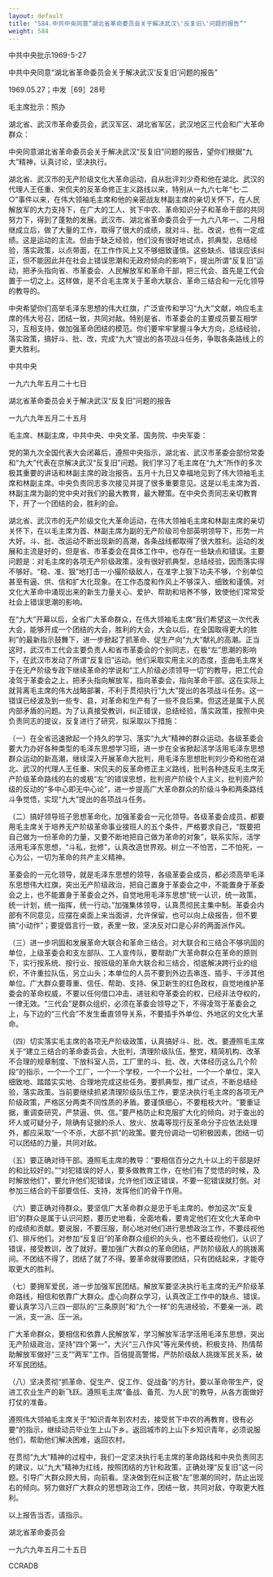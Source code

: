 ```yaml
---
layout: default
title: "584.中共中央同意“湖北省革命委员会关于解决武汉\'反复旧\'问题的报告”"
weight: 584
---
```


中共中央批示1969-5-27

中共中央同意“湖北省革命委员会关于解决武汉‘反复旧’问题的报告”

1969.05.27；中发［69］28号

毛主席批示：照办

湖北省、武汉市革命委员会，武汉军区、湖北省军区，武汉地区三代会和广大革命群众：

中央同意湖北省革命委员会关于解决武汉“反复旧”问题的报告，望你们根据“九大”精神，认真讨论，坚决执行。

湖北省、武汉市的无产阶级文化大革命运动，自从批评刘少奇和他在湖北、武汉的代理人王任重、宋侃夫的反革命修正主义路线以来，特别从一九六七年“七·二○”事件以来，在伟大领袖毛主席和他的亲密战友林副主席的亲切关怀下，在人民解放军的大力支持下，在广大的工人、贫下中农、革命知识分子和革命干部的共同努力下，得到了蓬勃的发展。武汉市、湖北省革命委员会于一九六八年一、二月相继成立后，做了大量的工作，取得了很大的成绩，就对斗、批、改说，也有一定成绩。这是运动的主流。但由于缺乏经验，他们没有很好地试点，抓典型，总结经验，落实政策，以点带面，在工作作风上又不够细致谨慎。这些缺点、错误应该纠正，但不能因此并在社会上错误思潮和无政府倾向的影响下，提出所谓“反复旧”运动，把矛头指向省、市革委会、人民解放军和革命干部，把三代会、首先是工代会置于一切之上。这样做，是不合毛主席关于革命大联合、革命三结合和一元化领导的教导的。

中央希望你们高举毛泽东思想的伟大红旗，广泛宣传和学习“九大”文献，响应毛主席的伟大号召，团结一致，共同对敌。特别是省、市革委会的主要成员要互相学习，互相支持，做加强革命团结的模范。你们要牢牢掌握斗争大方向，总结经验，落实政策，搞好斗、批、改，完成“九大”提出的各项战斗任务，争取各条路线上的更大胜利。

中共中央

一九六九年五月二十七日

湖北省革命委员会关于解决武汉“反复旧”问题的报告

一九六九年五月二十五月

毛主席、林副主席，中共中央、中央文革、国务院、中央军委：

党的第九次全国代表大会闭幕后，遵照中央指示，湖北省、武汉市革委会部份常委和“九大”代表在京解决武汉“反复旧”问题。我们学习了毛主席在“九大”所作的多次极其重要的讲话和林副主席的政治报告。五月十九日又幸福地见到了伟大领袖毛主席和林副主席。中央负责同志多次接见并提了很多重要意见。这是以毛主席为首、林副主席为副的党中央对我们的最大教育，最大鞭策。在中央负责同志亲切教育下，开了一个团结的会，胜利的会。

湖北省、武汉市的无产阶级文化大革命运动，在伟大领袖毛主席和林副主席的亲切关怀下，在以毛主席为首、林副主席为副的无产阶级司令部英明领导下，形势一片大好。斗、批、改运动不断出现新的高潮，各条战线都取得了很大胜利。运动的发展和主流是好的，但是省、市革委会在具体工作中，也存在一些缺点和错误。主要问题是：对毛主席的各项无产阶级政策，没有很好抓典型，总结经验，因而落实得不够好。“稳、准、狠”地打击一小撮阶级敌人，在准字上狠下功夫不够，个别单位甚至有逼、供、信和扩大化现象。在工作态度和作风上不够深入、细致和谨慎。对文化大革命中涌现出来的新生力量关心、爱护、帮助和培养不够，致使他们常常受社会上错误思潮的影响。

在“九大”开幕以后，全省广大革命群众，在伟大领袖毛主席“我们希望这一次代表大会，能够开成一个团结的大会，胜利的大会，大会以后，在全国取得更大的胜利”的最新指示鼓舞下，进一步掀起了抓革命、促生产向“九大”献礼的高潮。正当这时，武汉市工代会主要负责人和省市革委会的个别同志，在极“左”思潮的影响下，在武汉市发动了所谓“反复旧”运动。他们采取实用主义的态度，歪曲毛主席关于在无产阶级专政下继续革命的学说和“工人阶级必须领导一切”的教导，把工代会凌驾于革委会之上，把矛头指向解放军，指向革委会，指向革命干部。这在实际上就背离毛主席的伟大战略部署，不利于贯彻执行“九大”提出的各项战斗任务。这一错误已经波及到一些专、县，对革命和生产有了一些不良后果。但这还是属于人民内部矛盾的问题。为了认真接受教训，纠正错误，总结经验，落实政策，按照中央负责同志的提议，反复进行了研究，拟采取以下措施：

（一）在全省迅速掀起一个持久的学习、落实“九大”精神的群众运动。各级革委会要大力办好各种类型的毛泽东思想学习班，进一步在全省掀起活学活用毛泽东思想群众运动的新高潮，继续深入开展革命大批判，用毛泽东思想批判刘少奇和他在湖北、武汉的代理人王任重、宋侃夫的反革命修正主义路线，批判各种违反毛主席无产阶级革命路线的右的或极“左”的错误思想，批判资产阶级个人主义，批判资产阶级的反动的“多中心即无中心论”，进一步提高广大革命群众的阶级斗争和两条路线斗争觉悟，实现“九大”提出的各项战斗任务。

（二）搞好领导班子思想革命化，加强革委会一元化领导。各级革委会成员，都要用毛主席关于培养无产阶级革命事业接班人的五个条件，严格要求自己，“既要把自己做为一份革命的力量，又要不断地把自己做为革命的对象”，联系实际，活学活用毛泽东思想，“斗私，批修”，认真改造世界观。树立一不怕苦，二不怕死，一心为公，一切为革命的共产主义精神。

革委会的一元化领导，就是毛泽东思想的领导，各级革委会成员，都必须高举毛泽东思想伟大红旗，突出无产阶级政治，把自己置身于革委会之中，不能置身于革委会之上，也不能置身于革委会之外，自觉地用毛泽东思想“统一认识，统一政策，统一计划，统一指挥，统一行动。”加强集体领导，认真贯彻民主集中制。革委会内部有不同意见，应摆在桌面上来当面讲，允许保留，也可以向上级报告，但不要搞“小动作”；要提倡言行一致，表里一致，坚决反对口是心非的两面派作风。

（三）进一步巩固和发展革命大联合和革命三结合。对大联合和三结合不够巩固的单位，上级革委会和支左部队、工人宣传队，要帮助广大革命群众在革命的原则下，实行按系统、按行业、按班级的革命大联合和三结合，彻底解决跨行业的组织，不许重拉队伍，另立山头；本单位的人员不要到外边去串连、插手、干涉其他单位。广大群众要尊重、信任、帮助、支持、保卫新生的红色政权，自觉地维护革委会的革命权威，不要以任何借口冲击、进驻和夺革委会的权，已经非法夺权的，一律无效。“三代会”是群众组织，必须在革委会领导之下，不得凌驾于革委会之上，与下边的“三代会”不发生垂直领导关系，不要插手外单位、外地区的文化大革命。

（四）切实落实毛主席的各项无产阶级政策，认真搞好斗、批、改。要遵照毛主席关于“建立三结合的革命委员会，大批判，清理阶级队伍，整党，精简机构、改革不合理的规章制度、下放科室人员，工厂里的斗、批、改，大体经历这么几个阶段”的指示，一个一个工厂，一个一个学校，一个一个公社，一个一个单位，深入细致地、踏踏实实地、合理地完成这些任务。要抓典型，推广试点，不断总结经验，落实政策。当前要继续抓紧清理阶级队伍工作，要坚决执行毛主席的各项无产阶级政策，严格区分两类不同性质的矛盾。要谨慎细心，不要粗枝大叶。“要重证据，重调查研究，严禁逼、供、信。”要严格防止和克服扩大化的倾向。对于查出的坏人或可疑分子，除确有证据的杀人、放火、放毒等现行反革命分子应依法处理外，都应采取“一个不杀，大部不抓”的政策。要充份调动一切积极因素，团结一切可以团结的力量，共同对敌。

（五）要正确对待干部。遵照毛主席的教导：“要相信百分之九十以上的干部是好的和比较好的。”“对犯错误的好人，要多做教育工作，在他们有了觉悟的时候，及时解放他们”，要允许他们犯错误，允许他们改正错误，不要一犯错误就打倒。对参加三结合的干部要信任、支持，发挥他们的骨干作用。

（六）要正确对待群众。要坚信广大革命群众是忠于毛主席的。参加这次“反复旧”的群众是属于认识问题，要历史地看，全面地看，要肯定他们在文化大革命中的成绩和贡献。要说服，不要压服，耐心地对他们进行思想政治工作，不要歧视他们、排斥他们。对参加“反复旧”的革命群众组织的头头，也不要歧视他们，认识了错误，接受教训，改了就好。要加强广大群众的革命团结，严防阶级敌人的挑拨离间。不团结不得了，团结了就了不得。要革命就得要团结，只有团结起来，才能夺取更大的胜利。

（七）要拥军爱民，进一步加强军民团结。解放军要坚决执行毛主席的无产阶级革命路线，相信和依靠广大群众。虚心向群众学习，认真改正工作中的缺点、错误。要认真学习八三四一部队的“三条原则”和“九个一样”的先进经验，不要亲一派、疏一派，支一派、压一派。

广大革命群众，要相信和依靠人民解放军，学习解放军活学活用毛泽东思想，突出无产阶级政治，坚持“四个第一”，大兴“三八作风”等光荣传统，积极支持、热情帮助解放军做好“三支”“两军”工作。百倍提高警惕，严防阶级敌人挑拨军民关系，破坏军民团结。

（八）坚决贯彻“抓革命、促生产、促工作、促战备”的方针。要以革命带生产，促进工农业生产的新飞跃。遵照毛主席“备战、备荒、为人民”的教导，从各方面做好打仗的准备。

遵照伟大领袖毛主席关于“知识青年到农村去，接受贫下中农的再教育，很有必要”的指示，继续动员毕业生上山下乡。返回城市的上山下乡知识青年，必须说服他们，帮助他们解决困难，返回农村。

在贯彻“九大”精神的过程中，我们一定坚决执行毛主席的革命路线和中央负责同志的建议，以“九大”精神为红线，按照团结的方针和政策，正确处理“反复旧”这一问题。引导广大群众顾大局，向前看。坚决做到在纠正极“左”思潮的同时，防止出现右的倾向。努力做好广大群众的思想政治工作，团结一致，共同对敌，夺取更大胜利。

以上报告当否，请指示。

湖北省革命委员会

一九六九年五月二十五日

CCRADB


